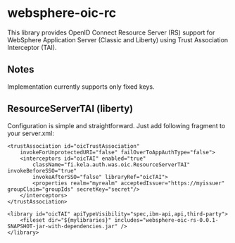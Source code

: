 # websphere-oic-rc
This library provides OpenID Connect Resource Server (RS) support for WebSphere Application Server (Classic and Liberty) using Trust Association Interceptor (TAI).

## Notes
Implementation currently supports only fixed keys.

## ResourceServerTAI (liberty)
Configuration is simple and straightforward. Just add following fragment to your server.xml:

	<trustAssociation id="oicTrustAssociation"
		invokeForUnprotectedURI="false" failOverToAppAuthType="false">
		<interceptors id="oicTAI" enabled="true"
			className="fi.kela.auth.was.oic.ResourceServerTAI" invokeBeforeSSO="true"
			invokeAfterSSO="false" libraryRef="oicTAI">
			<properties realm="myrealm" acceptedIssuer="https://myissuer" groupClaim="groupIds" secretKey="secret"/>
		</interceptors>
	</trustAssociation>

	<library id="oicTAI" apiTypeVisibility="spec,ibm-api,api,third-party">
		<fileset dir="${mylibraries}" includes="websphere-oic-rs-0.0.1-SNAPSHOT-jar-with-dependencies.jar" />
	</library>